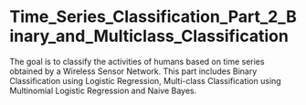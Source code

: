# Time_Series_Classification_Part_2_Binary_and_Multiclass_Classification
The goal is to classify the activities of humans based on time series obtained by a Wireless Sensor Network. This part includes Binary Classification using Logistic Regression, Multi-class Classification using Multinomial Logistic Regression and Naive Bayes.
